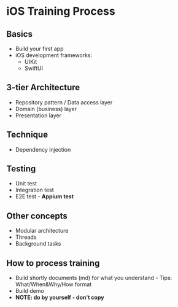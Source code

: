 # iOS Training Process

## Basics

- Build your first app
- iOS development frameworks:
  - UIKit
  - SwiftUI

## 3-tier Architecture

- Repository pattern / Data access layer
- Domain (business) layer
- Presentation layer

## Technique

- Dependency injection

## Testing

- Unit test
- Integration test
- E2E test - **Appium test**

## Other concepts

- Modular architecture
- Threads
- Background tasks

## How to process training

- Build shortly documents (md) for what you understand - Tips: What/When&Why/How format
- Build demo
- **NOTE: do by yourself - don't copy**
